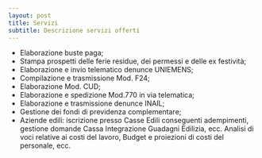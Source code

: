 ```yaml
---
layout: post
title: Servizi
subtitle: Descrizione servizi offerti
---
```


* Elaborazione buste paga;
* Stampa prospetti delle ferie residue, dei permessi e delle ex festività;
* Elaborazione e invio telematico denunce UNIEMENS;
* Compilazione e trasmissione Mod. F24;
* Elaborazione Mod. CUD;
* Elaborazione e spedizione Mod.770 in via telematica;
* Elaborazione e trasmissione denunce INAIL;
* Gestione dei fondi di previdenza complementare;
* Aziende edili: iscrizione presso Casse Edili conseguenti adempimenti, gestione domande Cassa Integrazione Guadagni Edilizia, ecc. Analisi di voci relative ai costi  del lavoro, Budget e proiezioni di costi del personale, ecc.
